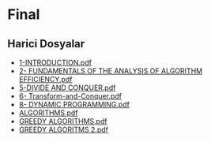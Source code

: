 # Final


<!--HariciDosyalar-->

## Harici Dosyalar

- [1-INTRODUCTION.pdf](./1-INTRODUCTION.pdf)
- [2- FUNDAMENTALS OF THE ANALYSIS OF ALGORITHM EFFICIENCY.pdf](./2-%20FUNDAMENTALS%20OF%20THE%20ANALYSIS%20OF%20ALGORITHM%20EFFICIENCY.pdf)
- [5-DIVIDE AND CONQUER.pdf](./5-DIVIDE%20AND%20CONQUER.pdf)
- [6- Transform-and-Conquer.pdf](./6-%20Transform-and-Conquer.pdf)
- [8- DYNAMIC PROGRAMMING.pdf](./8-%20DYNAMIC%20PROGRAMMING.pdf)
- [ALGORITHMS.pdf](./ALGORITHMS.pdf)
- [GREEDY ALGORITHMS.pdf](./GREEDY%20ALGORITHMS.pdf)
- [GREEDY ALGORITMS 2.pdf](./GREEDY%20ALGORITMS%202.pdf)


<!--HariciDosyalar-->

